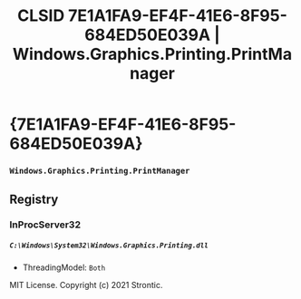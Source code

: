 ﻿---
title: "CLSID 7E1A1FA9-EF4F-41E6-8F95-684ED50E039A | Windows.Graphics.Printing.PrintManager"
excerpt: What is COM-Object CLSID 7E1A1FA9-EF4F-41E6-8F95-684ED50E039A?
---

# {7E1A1FA9-EF4F-41E6-8F95-684ED50E039A}

### `Windows.Graphics.Printing.PrintManager`

## Registry


### InProcServer32

##### `C:\Windows\System32\Windows.Graphics.Printing.dll`
* ThreadingModel: `Both`

MIT License. Copyright (c) 2021 Strontic.


